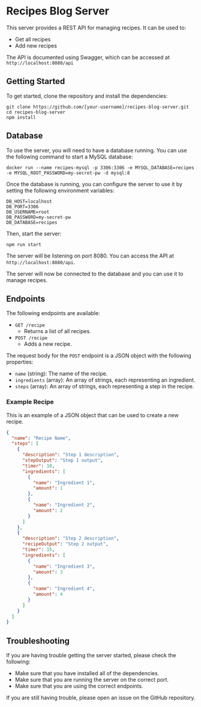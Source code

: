 # Recipes Blog Server

This server provides a REST API for managing recipes. It can be used to:

* Get all recipes
* Add new recipes

The API is documented using Swagger, which can be accessed at `http://localhost:8080/api`

## Getting Started

To get started, clone the repository and install the dependencies:

```
git clone https://github.com/[your-username]/recipes-blog-server.git
cd recipes-blog-server
npm install
```
## Database

To use the server, you will need to have a database running. You can use the following command to start a MySQL database:

```
docker run --name recipes-mysql -p 3306:3306 -e MYSQL_DATABASE=recipes -e MYSQL_ROOT_PASSWORD=my-secret-pw -d mysql:8
```

Once the database is running, you can configure the server to use it by setting the following environment variables:

```
DB_HOST=localhost
DB_PORT=3306
DB_USERNAME=root
DB_PASSWORD=my-secret-pw
DB_DATABASE=recipes
```

Then, start the server:

```
npm run start
```

The server will be listening on port 8080. You can access the API at `http://localhost:8080/api`.


The server will now be connected to the database and you can use it to manage recipes.

## Endpoints

The following endpoints are available:

* `GET /recipe`
  * Returns a list of all recipes.
* `POST /recipe`
  * Adds a new recipe.

The request body for the `POST` endpoint is a JSON object with the following properties:

* `name` (string): The name of the recipe.
* `ingredients` (array): An array of strings, each representing an ingredient.
* `steps` (array): An array of strings, each representing a step in the recipe.

### Example Recipe

This is an example of a JSON object that can be used to create a new recipe.

```json
{
  "name": "Recipe Name",
  "steps": [
    {
      "description": "Step 1 description",
      "stepOutput": "Step 1 output",
      "timer": 10,
      "ingredients": [
        {
          "name": "Ingredient 1",
          "amount": 1
        },
        {
          "name": "Ingredient 2",
          "amount": 2
        }
      ]
    },
    {
      "description": "Step 2 description",
      "recipeOutput": "Step 2 output",
      "timer": 15,
      "ingredients": [
        {
          "name": "Ingredient 3",
          "amount": 3
        },
        {
          "name": "Ingredient 4",
          "amount": 4
        }
      ]
    }
  ]
}
```

## Troubleshooting

If you are having trouble getting the server started, please check the following:

* Make sure that you have installed all of the dependencies.
* Make sure that you are running the server on the correct port.
* Make sure that you are using the correct endpoints.

If you are still having trouble, please open an issue on the GitHub repository.









